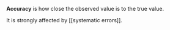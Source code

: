 **Accuracy** is how close the observed value is to the true value.

It is strongly affected by [[systematic errors]].